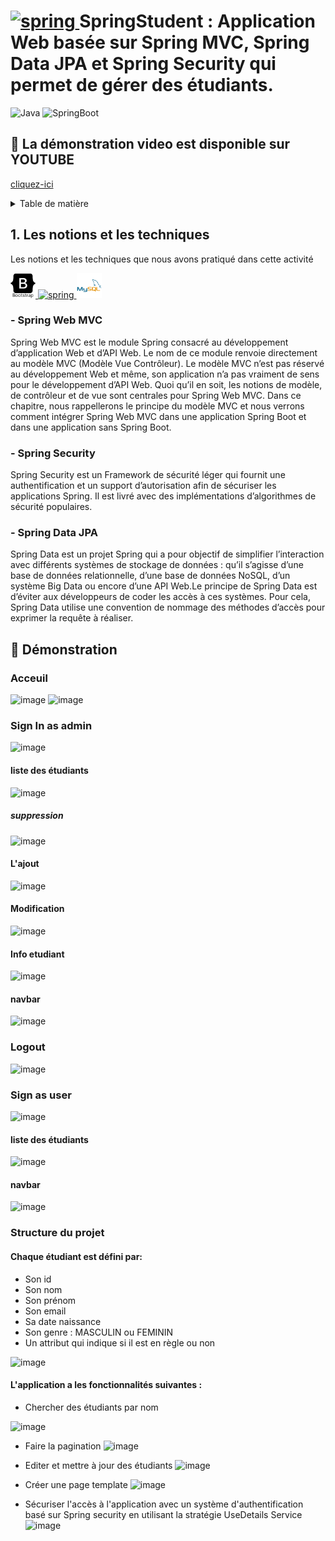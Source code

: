 # <a href="https://spring.io/" target="_blank" rel="noreferrer"> <img src="https://www.vectorlogo.zone/logos/springio/springio-icon.svg" alt="spring" width="40" height="40"/> </a> SpringStudent : Application Web basée sur Spring MVC, Spring Data JPA et Spring Security qui permet de gérer des étudiants.
![Java](https://img.shields.io/badge/-Java-333333?style=flat&logo=Java&logoColor=007396)
![SpringBoot](https://img.shields.io/badge/-Spring%20Boot-333333?style=flat&logo=spring-boot)

## 🔗 La démonstration video est disponible sur YOUTUBE
[cliquez-ici](https://youtu.be/MCT1qpOZcbo)


<!-- TABLE OF CONTENTS -->
<details>
  <summary>Table de matière</summary>
  <ol>
    <li>
      <a href="#Lesnotions">Les notions et les techniques</a>
      <ul>
        <li><a href="#Spring-Web-MVC">Spring Web MVC</a></li>
       <li><a href="#built-with">Spring Security</a></li>
       <li><a href="#built-with">Spring Data JPA</a></li>
      </ul>
    </li>
    <li>
      <a href="#getting-started">Démonstration</a>
      <ul>
        <li><a href="#prerequisites">en tant que administrateur</a></li>
        <li><a href="#installation">en tant q'un simple utilisateur</a></li>
      </ul>
    </li>
    <li><a href="#usage">Structure du projet</a></li>
   
  </ol>
</details>


## 1. Les notions et les techniques 
Les notions et les techniques que nous avons pratiqué dans cette activité 

<a href="https://getbootstrap.com" target="_blank" rel="noreferrer"> <img src="https://raw.githubusercontent.com/devicons/devicon/master/icons/bootstrap/bootstrap-plain-wordmark.svg" alt="bootstrap" width="40" height="40"/> </a> <a href="https://spring.io/" target="_blank" rel="noreferrer"> <img src="https://www.vectorlogo.zone/logos/springio/springio-icon.svg" alt="spring" width="40" height="40"/> </a> <a href="https://www.mysql.com/" target="_blank" rel="noreferrer"> <img src="https://raw.githubusercontent.com/devicons/devicon/master/icons/mysql/mysql-original-wordmark.svg" alt="mysql" width="40" height="40"/> </a>
### - Spring Web MVC 
Spring Web MVC est le module Spring consacré au développement d’application Web et d’API Web. Le nom de ce module renvoie directement au modèle MVC (Modèle Vue Contrôleur). Le modèle MVC n’est pas réservé au développement Web et même, son application n’a pas vraiment de sens pour le développement d’API Web. Quoi qu’il en soit, les notions de modèle, de contrôleur et de vue sont centrales pour Spring Web MVC. Dans ce chapitre, nous rappellerons le principe du modèle MVC et nous verrons comment intégrer Spring Web MVC dans une application Spring Boot et dans une application sans Spring Boot.
### - Spring Security
Spring Security est un Framework de sécurité léger qui fournit une authentification et un support d’autorisation afin de sécuriser les applications Spring. Il est livré avec des implémentations d’algorithmes de sécurité populaires.
### - Spring Data JPA
Spring Data est un projet Spring qui a pour objectif de simplifier l’interaction avec différents systèmes de stockage de données : qu’il s’agisse d’une base de données relationnelle, d’une base de données NoSQL, d’un système Big Data ou encore d’une API Web.Le principe de Spring Data est d’éviter aux développeurs de coder les accès à ces systèmes. Pour cela, Spring Data utilise une convention de nommage des méthodes d’accès pour exprimer la requête à réaliser.




## :mag_right: Démonstration 
### Acceuil
![image](https://user-images.githubusercontent.com/82539023/163667008-474f0f9a-6a34-42a9-a5e6-ed94b9abfb35.png)
![image](https://user-images.githubusercontent.com/82539023/163667040-fb14a906-2fd5-4427-b814-4ca72d9b2872.png)


### Sign In as admin
![image](https://user-images.githubusercontent.com/82539023/163666731-bbd0a838-0190-4385-9c15-48dd92f192ee.png)

#### liste des étudiants 
![image](https://user-images.githubusercontent.com/82539023/163666775-0068a490-7ea5-4406-995c-68d9857654ac.png)

##### suppression
![image](https://user-images.githubusercontent.com/82539023/163666791-d37380b0-ad40-4473-a332-4e12b1a339fd.png)

#### L'ajout
![image](https://user-images.githubusercontent.com/82539023/163666978-86206c5b-ee68-4447-8b9b-31d135df4d72.png)

#### Modification
![image](https://user-images.githubusercontent.com/82539023/163666825-9720ca9a-0419-4f00-846c-2d6e14292c7e.png)

#### Info etudiant
![image](https://user-images.githubusercontent.com/82539023/163666876-6ee49e25-5b66-4c6d-a405-7cfa5f7c48a4.png)

#### navbar
![image](https://user-images.githubusercontent.com/82539023/163667247-2f5bdcd2-be0b-41ea-8aef-f8efab2827a7.png)



### Logout
![image](https://user-images.githubusercontent.com/82539023/163667115-dc49a6e4-0c18-4a45-a1b1-dbba5b7c81f0.png)

### Sign as user
![image](https://user-images.githubusercontent.com/82539023/163667135-76190774-ee7c-4966-8b9c-75574443686a.png)

#### liste des étudiants 
![image](https://user-images.githubusercontent.com/82539023/163667166-aa33691c-de10-4e0c-bdbf-f3013bab9c77.png)
 
#### navbar
![image](https://user-images.githubusercontent.com/82539023/163667203-34f54d70-d5b7-4112-a52d-ab403420873e.png)




### Structure du projet
#### Chaque étudiant est défini par:
 - Son id
 - Son nom
 - Son prénom
 - Son email
 - Sa date naissance
 - Son genre : MASCULIN ou FEMININ
 - Un attribut qui indique si il est en règle ou non
 
 ![image](https://user-images.githubusercontent.com/82539023/163737331-d4d4fb74-814a-4c95-8a3b-6e0472f1d409.png)

 
#### L'application a les fonctionnalités suivantes :

  - Chercher des étudiants par nom
 
  ![image](https://user-images.githubusercontent.com/82539023/163738075-3583019b-92f7-4673-a7a5-f470380b04ce.png)

  - Faire la pagination
  ![image](https://user-images.githubusercontent.com/82539023/163737755-530f4c80-0341-46a9-ba0f-cdf5ae78cf87.png)

  - Editer et mettre à jour des étudiants
  ![image](https://user-images.githubusercontent.com/82539023/163737600-f95f5bfc-ce82-4e6c-b99f-a5dd2930835f.png)
  
  - Créer une page template 
  ![image](https://user-images.githubusercontent.com/82539023/163737689-b4bd332c-8ea6-436f-931c-cfc0ae300f07.png)

  - Sécuriser l'accès à l'application avec un système d'authentification basé sur Spring security en utilisant la stratégie UseDetails Service
  ![image](https://user-images.githubusercontent.com/82539023/163737406-525b2dc9-0c5d-417e-a4ad-c51c07cda0fb.png)







